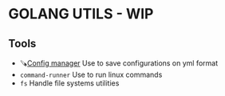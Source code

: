# GOLANG UTILS - WIP

## Tools
   * 🪚[Config manager](https://github.com/pablotrianda/config) Use to save configurations on yml format
   * `command-runner` Use to run linux commands
   * `fs` Handle file systems utilities
